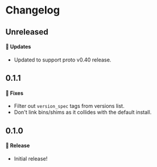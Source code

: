 # Changelog

## Unreleased

#### 🚀 Updates

- Updated to support proto v0.40 release.

## 0.1.1

#### 🐞 Fixes

- Filter out `version_spec` tags from versions list.
- Don't link bins/shims as it collides with the default install.

## 0.1.0

#### 🎉 Release

- Initial release!
